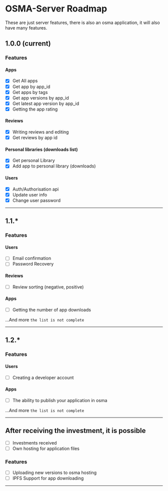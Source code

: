 # OSMA-Server Roadmap

These are just server features, there is also an osma application, it will also have many features.

## 1.0.0 (current)

### Features

#### Apps

- [x] Get All apps
- [x] Get app by app_id
- [x] Get apps by tags
- [x] Get app versions by app_id
- [x] Get latest app version by app_id
- [x] Getting the app rating

#### Reviews

- [x] Writing reviews and editing
- [x] Get reviews by app id

#### Personal libraries (downloads list)

- [x] Get personal Library
- [x] Add app to personal library (downloads)

#### Users

- [x] Auth/Authorisation api
- [x] Update user info
- [x] Change user password

---

## 1.1.\*

### Features

#### Users

- [ ] Email confirmation
- [ ] Password Recovery

#### Reviews

- [ ] Review sorting (negative, positive)

#### Apps

- [ ] Getting the number of app downloads

...And more `the list is not complete`

---

## 1.2.\*

### Features

#### Users

- [ ] Creating a developer account

#### Apps

- [ ] The ability to publish your application in osma

...And more `the list is not complete`

---

## After receiving the investment, it is possible

- [ ] Investments received
- [ ] Own hosting for application files

### Features

- [ ] Uploading new versions to osma hosting
- [ ] IPFS Support for app downloading

---
